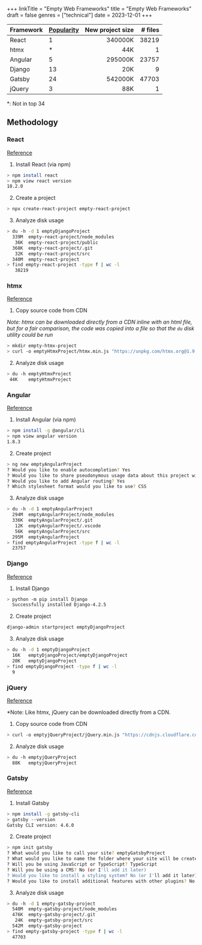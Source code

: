 +++
linkTitle = "Empty Web Frameworks"
title = "Empty Web Frameworks"
draft = false
genres = ["technical"]
date = 2023-12-01
+++


| Framework | [Popularity](https://survey.stackoverflow.co/2023/#technology-most-popular-technologies) | New project size | # files | 
| :- | :- | -: | -: | 
| React | 1 | 340000K | 38219 | 
| htmx | \* | 44K | 1 |
| Angular | 5 | 295000K | 23757 | 
| Django | 13 | 20K | 9 |
| Gatsby | 24 | 542000K | 47703 | 
| jQuery | 3 | 88K | 1 |


\*: Not in top 34

## Methodology

### React

[Reference](https://create-react-app.dev/docs/getting-started/)

1. Install React (via npm)

```bash
> npm install react
> npm view react version
18.2.0
```

2. Create a project

```bash
> npx create-react-project empty-react-project
```

3. Analyze disk usage

```bash
> du -h -d 1 emptyDjangoProject 
  339M	empty-react-project/node_modules
   36K	empty-react-project/public
  368K	empty-react-project/.git
   32K	empty-react-project/src
  340M	empty-react-project
> find empty-react-project -type f | wc -l
   38219
```

### htmx

[Reference](https://htmx.org/docs/#installing)

1) Copy source code from CDN

*Note: htmx can be downloaded directly from a CDN inline with an html file, but for a fair comparison, the code was copied into a file so that the `du` disk utility could be run*

```bash
> mkdir empty-htmx-project
> curl -o emptyHtmxProject/htmx.min.js "https://unpkg.com/htmx.org@1.9.5/dist/htmx.min.js"
```

2) Analyze disk usage

```bash
> du -h emptyHtmxProject
 44K	emptyHtmxProject
```

### Angular

[Reference](https://angular.io/guide/setup-local)

1) Install Angular (via npm) 

```bash
> npm install -g @angular/cli
> npm view angular version
1.8.3
```

2) Create project

```bash
> ng new emptyAngularProject
? Would you like to enable autocompletion? Yes
? Would you like to share pseudonymous usage data about this project with the Angular Team? No
? Would you like to add Angular routing? Yes
? Which stylesheet format would you like to use? CSS
```

3) Analyze disk usage

```bash
> du -h -d 1 emptyAngularProject 
  294M	emptyAngularProject/node_modules
  336K	emptyAngularProject/.git
   12K	emptyAngularProject/.vscode
   56K	emptyAngularProject/src
  295M	emptyAngularProject
> find emptyAngularProject -type f | wc -l 
  23757
```

### Django

[Reference](https://docs.djangoproject.com/en/4.2/intro/tutorial01/)

1) Install Django

```bash
> python -m pip install Django
  Successfully installed Django-4.2.5
```

2) Create project

```bash
django-admin startproject emptyDjangoProject
```

3) Analyze disk usage

```bash
> du -h -d 1 emptyDjangoProject 
  16K	emptyDjangoProject/emptyDjangoProject
  20K	emptyDjangoProject
> find emptyDjangoProject -type f | wc -l 
  9
```

### jQuery

[Reference](https://jquery.com/download/)

*Note: Like htmx, jQuery can be downloaded directly from a CDN.

1) Copy source code from CDN

```bash
> curl -o emptyjQueryProject/jQuery.min.js "https://cdnjs.cloudflare.com/ajax/libs/jquery/3.7.1/jquery.min.js"
```

2) Analyze disk usage

```bash
> du -h emptyjQueryProject 
  88K	emptyjQueryProject
```

### Gatsby

[Reference](https://www.gatsbyjs.com/docs/quick-start/)

1) Install Gatsby

```bash
> npm install -g gatsby-cli
> gatsby --version
Gatsby CLI version: 4.6.0
```

2) Create project

```bash
> npm init gatsby
? What would you like to call your site? emptyGatsbyProject
? What would you like to name the folder where your site will be created? empty-gatsby-project/
? Will you be using JavaScript or TypeScript? TypeScript
? Will you be using a CMS? No (or I'll add it later)
? Would you like to install a styling system? No (or I'll add it later)
? Would you like to install additional features with other plugins? No
```

3) Analyze disk usage

```bash
> du -h -d 1 empty-gatsby-project 
  540M	empty-gatsby-project/node_modules
  476K	empty-gatsby-project/.git
   24K	empty-gatsby-project/src
  542M	empty-gatsby-project
> find empty-gatsby-project -type f | wc -l  
  47703
```


